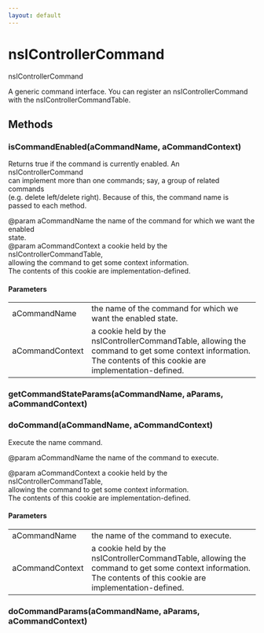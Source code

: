 ```yaml
---
layout: default
---
```


# nsIControllerCommand #
  
nsIControllerCommand  
  
A generic command interface. You can register an nsIControllerCommand  
with the nsIControllerCommandTable.  
  

## Methods ##

### isCommandEnabled(aCommandName, aCommandContext) ###
  
Returns true if the command is currently enabled. An nsIControllerCommand  
can implement more than one commands; say, a group of related commands  
(e.g. delete left/delete right). Because of this, the command name is  
passed to each method.  
  
@param aCommandName  the name of the command for which we want the enabled  
                     state.  
@param aCommandContext    a cookie held by the nsIControllerCommandTable,  
                 allowing the command to get some context information.  
                 The contents of this cookie are implementation-defined.  
  

#### Parameters ####

<table>

<tr>
<td>aCommandName</td>
<td>the name of the command for which we want the enabled  
                     state.  
</td>
</tr>

<tr>
<td>aCommandContext</td>
<td>a cookie held by the nsIControllerCommandTable,  
                 allowing the command to get some context information.  
                 The contents of this cookie are implementation-defined.  
</td>
</tr>

</table>

### getCommandStateParams(aCommandName, aParams, aCommandContext) ###

### doCommand(aCommandName, aCommandContext) ###
  
Execute the name command.  
  
@param aCommandName  the name of the command to execute.  
  
@param aCommandContext    a cookie held by the nsIControllerCommandTable,  
                 allowing the command to get some context information.  
                 The contents of this cookie are implementation-defined.  
  

#### Parameters ####

<table>

<tr>
<td>aCommandName</td>
<td>the name of the command to execute.  
</td>
</tr>

<tr>
<td>aCommandContext</td>
<td>a cookie held by the nsIControllerCommandTable,  
                 allowing the command to get some context information.  
                 The contents of this cookie are implementation-defined.  
</td>
</tr>

</table>

### doCommandParams(aCommandName, aParams, aCommandContext) ###
